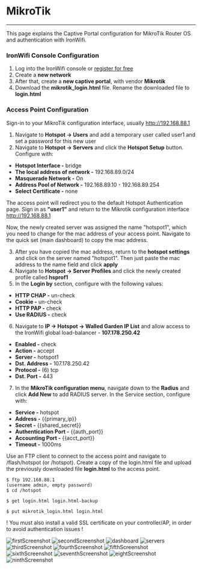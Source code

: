 # **MikroTik**

---

This page explains the Captive Portal configuration for MikroTik Router OS and authentication with IronWifi.

### IronWifi Console Configuration

1. Log into the IronWifi console or [register for free](https://console.ironwifi.com/register)
2. Create a **new network**
3. After that, create a **new captive portal**, with vendor **Mikrotik**
4. Download the **mikrotik_login.html** file. Rename the downloaded file to **login.html**

### Access Point Configuration

Sign-in to your MikroTik configuration interface, usually http://192.168.88.1

1. Navigate to **Hotspot -> Users** and add a temporary user called user1 and set a password for this new user
2. Navigate to **Hotspot -> Servers** and click the **Hotspot Setup** button. Configure with:

- **Hotspot Interface -** bridge
- **The local address of network -** 192.168.89.0/24
- **Masquerade Network -** On
- **Address Pool of Network -** 192.168.89.10 - 192.168.89.254
- **Select Certificate -** none

The access point will redirect you to the default Hotspot Authentication page. Sign in as **"user1"** and return to the Mikrotik configuration interface http://192.168.88.1

Now, the newly created server was assigned the name "hotspot1", which you need to change for the mac address of your access point. Navigate to the quick set (main dashboard) to copy the mac address.

3. After you have copied the mac address, return to the **hotspot settings** and click on the server named "hotspot1". Then just paste the mac address to the name field and click **apply**
4. Navigate to **Hotspot -> Server Profiles** and click the newly created profile called **hsprof1**
5. In the **Login by** section, configure with the following values:

- **HTTP CHAP -** un-check
- **Cookie -** un-check
- **HTTP PAP -** check
- **Use RADIUS -** check

6. Navigate to **IP -> Hotspot -> Walled Garden IP List** and allow access to the IronWifi global load-balancer - **107.178.250.42**

- **Enabled -** check
- **Action -** accept
- **Server -** hotspot1
- **Dst. Address -** 107.178.250.42
- **Protocol -** (6) tcp
- **Dst. Port -** 443

7. In the **MikroTik configuration menu**, navigate down to the **Radius** and click **Add New** to add RADIUS server. In the Service section, configure with:

- **Service -** hotspot
- **Address -** {{primary_ip}}
- **Secret -** {{shared_secret}}
- **Authentication Port -** {{auth_port}}
- **Accounting Port -** {{acct_port}}
- **Timeout -** 1000ms

Use an FTP client to connect to the access point and navigate to /flash/hotspot (or /hotspot). Create a copy of the login.html file and upload the previously downloaded file **login.html** to the access point.

```
$ ftp 192.168.88.1
(username admin, empty password)
$ cd /hotspot

$ get login.html login.html-backup

$ put mikrotik_login.html login.html
```

 ! You must also install a valid SSL certificate on your controller/AP, in order to avoid authentication issues !

![firstScreenshot](https://raw.githubusercontent.com/IronWifi/docs/master/configuration-guides/mikrotik/mikrotik1.png)
![secondScreenshot](https://raw.githubusercontent.com/IronWifi/docs/master/configuration-guides/mikrotik/mikrotik2.png)
![dashboard](https://raw.githubusercontent.com/IronWifi/docs/master/configuration-guides/mikrotik/mikrotik_dashboard.png)
![servers](https://raw.githubusercontent.com/IronWifi/docs/master/configuration-guides/mikrotik/mikrotik_servers.png)
![thirdScreenshot](https://raw.githubusercontent.com/IronWifi/docs/master/configuration-guides/mikrotik/mikrotik3.png)
![fourthScreenshot](https://raw.githubusercontent.com/IronWifi/docs/master/configuration-guides/mikrotik/mikrotik4.png)
![fifthScreenshot](https://raw.githubusercontent.com/IronWifi/docs/master/configuration-guides/mikrotik/mikrotik6.png)
![sixthScreenshot](https://raw.githubusercontent.com/IronWifi/docs/master/configuration-guides/mikrotik/mikrotik7.png)
![seventhScreenshot](https://raw.githubusercontent.com/IronWifi/docs/master/configuration-guides/mikrotik/mikrotik8.png)
![eightScreenshot](https://raw.githubusercontent.com/IronWifi/docs/master/configuration-guides/mikrotik/mikrotik9.png)
![ninthScreenshot](https://raw.githubusercontent.com/IronWifi/docs/master/configuration-guides/mikrotik/mikrotik10.png)
